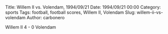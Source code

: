 Title: Willem II vs. Volendam, 1994/09/21
Date: 1994/09/21 00:00
Category: sports
Tags: football, football scores, Willem II, Volendam
Slug: willem-ii-vs-volendam
Author: carbonero


Willem II 4 - 0 Volendam
